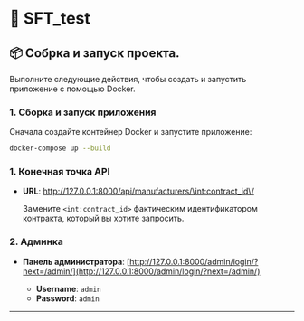 # 🚀 SFT_test


## 📦 Собрка и запуск проекта.

Выполните следующие действия, чтобы создать и запустить приложение с помощью Docker.
### 1. Сборка и запуск приложения

Сначала создайте контейнер Docker и запустите приложение:

```sh
docker-compose up --build
```

### 1. Конечная точка API

- **URL**: [http://127.0.0.1:8000/api/manufacturers/\<int:contract_id\>/](http://127.0.0.1:8000/api/manufacturers/<int:contract_id>/)
  
  Замените `<int:contract_id>` фактическим идентификатором контракта, который вы хотите запросить.

### 2. Админка

- **Панель администратора**: [http://127.0.0.1:8000/admin/login/?next=/admin/](http://127.0.0.1:8000/admin/login/?next=/admin/)

  - **Username**: `admin`
  - **Password**: `admin`

---
